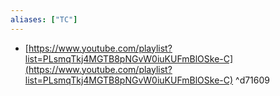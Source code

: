 ```yaml
---
aliases: ["TC"]
---
```


- [https://www.youtube.com/playlist?list=PLsmqTkj4MGTB8pNGvW0iuKUFmBlOSke-C](https://www.youtube.com/playlist?list=PLsmqTkj4MGTB8pNGvW0iuKUFmBlOSke-C) ^d71609